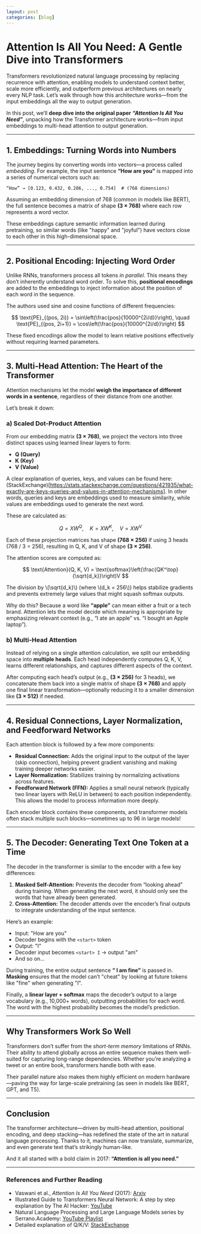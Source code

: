 ```yaml
---
layout: post
categories: [blog]
---
```


# Attention Is All You Need: A Gentle Dive into Transformers
Transformers revolutionized natural language processing by replacing recurrence with attention, enabling models to understand context better, scale more efficiently, and outperform previous architectures on nearly every NLP task. Let’s walk through how this architecture works—from the input embeddings all the way to output generation.

In this post, we’ll **deep dive into the original paper _“Attention Is All You Need”_**, unpacking how the Transformer architecture works—from input embeddings to multi-head attention to output generation.

---

## 1. Embeddings: Turning Words into Numbers
The journey begins by converting words into vectors—a process called *embedding*. For example, the input sentence **“How are you”** is mapped into a series of numerical vectors such as:

`“How” → [0.123, 0.432, 0.286, ..., 0.754]  # (768 dimensions)`

Assuming an embedding dimension of 768 (common in models like BERT), the full sentence becomes a matrix of shape **(3 × 768)** where each row represents a word vector.

These embeddings capture semantic information learned during pretraining, so similar words (like "happy" and "joyful") have vectors close to each other in this high-dimensional space.

---

## 2. Positional Encoding: Injecting Word Order

Unlike RNNs, transformers process all tokens *in parallel*. This means they don’t inherently understand word order. To solve this, **positional encodings** are added to the embeddings to inject information about the position of each word in the sequence.

The authors used sine and cosine functions of different frequencies:

$$
\text{PE}_{(pos, 2i)} = \sin\left(\frac{pos}{10000^{2i/d}}\right), \quad
\text{PE}_{(pos, 2i+1)} = \cos\left(\frac{pos}{10000^{2i/d}}\right)
$$

These fixed encodings allow the model to learn relative positions effectively without requiring learned parameters.

---

## 3. Multi-Head Attention: The Heart of the Transformer

Attention mechanisms let the model **weigh the importance of different words in a sentence**, regardless of their distance from one another.

Let’s break it down:

### a) Scaled Dot-Product Attention

From our embedding matrix **(3 × 768)**, we project the vectors into three distinct spaces using learned linear layers to form:

- **Q (Query)**  
- **K (Key)**  
- **V (Value)**  

A clear explanation of queries, keys, and values can be found here: (StackExchange)[https://stats.stackexchange.com/questions/421935/what-exactly-are-keys-queries-and-values-in-attention-mechanisms].
In other words, queries and keys are embeddings used to measure similarity, while values are embeddings used to generate the next word.

These are calculated as:

$$
Q = XW^Q,\quad K = XW^K,\quad V = XW^V
$$

Each of these projection matrices has shape **(768 × 256)** if using 3 heads (768 / 3 = 256), resulting in Q, K, and V of shape **(3 × 256)**.

The attention scores are computed as:

$$
\text{Attention}(Q, K, V) = \text{softmax}\left(\frac{QK^\top}{\sqrt{d_k}}\right)V
$$

The division by \\(\sqrt{d_k}\\) (where \\(d_k = 256\\)) helps stabilize gradients and prevents extremely large values that might squash softmax outputs.

Why do this? Because a word like **“apple”** can mean either a fruit or a tech brand. Attention lets the model decide which meaning is appropriate by emphasizing relevant context (e.g., “I ate an apple” vs. “I bought an Apple laptop”).

### b) Multi-Head Attention

Instead of relying on a single attention calculation, we split our embedding space into **multiple heads**. Each head independently computes Q, K, V, learns different relationships, and captures different aspects of the context.

After computing each head’s output (e.g., **(3 × 256)** for 3 heads), we concatenate them back into a single matrix of shape **(3 × 768)** and apply one final linear transformation—optionally reducing it to a smaller dimension like **(3 × 512)** if needed.

---

## 4. Residual Connections, Layer Normalization, and Feedforward Networks

Each attention block is followed by a few more components:

- **Residual Connection:** Adds the original input to the output of the layer (skip connection), helping prevent gradient vanishing and making training deeper networks easier.
- **Layer Normalization:** Stabilizes training by normalizing activations across features.
- **Feedforward Network (FFN):** Applies a small neural network (typically two linear layers with ReLU in between) to each position independently. This allows the model to process information more deeply.

Each encoder block contains these components, and transformer models often stack multiple such blocks—sometimes up to 96 in large models!

---

## 5. The Decoder: Generating Text One Token at a Time

The decoder in the transformer is similar to the encoder with a few key differences:

1. **Masked Self-Attention:** Prevents the decoder from “looking ahead” during training. When generating the next word, it should only see the words that have already been generated.
2. **Cross-Attention:** The decoder attends over the encoder’s final outputs to integrate understanding of the input sentence.

Here’s an example:

- Input: "How are you"
- Decoder begins with the `<start>` token
- Output: "I"
- Decoder input becomes `<start> I` → output "am"
- And so on...

During training, the entire output sentence **“<start> I am fine”** is passed in. **Masking** ensures that the model can’t "cheat" by looking at future tokens like "fine" when generating "I".

Finally, a **linear layer + softmax** maps the decoder’s output to a large vocabulary (e.g., 10,000+ words), outputting probabilities for each word. The word with the highest probability becomes the model’s prediction.

---

## Why Transformers Work So Well

Transformers don’t suffer from the *short-term memory* limitations of RNNs. Their ability to attend globally across an entire sequence makes them well-suited for capturing long-range dependencies. Whether you’re analyzing a tweet or an entire book, transformers handle both with ease.

Their parallel nature also makes them highly efficient on modern hardware—paving the way for large-scale pretraining (as seen in models like BERT, GPT, and T5).

---

## Conclusion

The transformer architecture—driven by multi-head attention, positional encoding, and deep stacking—has redefined the state of the art in natural language processing. Thanks to it, machines can now translate, summarize, and even generate text that’s strikingly human-like.

And it all started with a bold claim in 2017: **“Attention is all you need.”**

---

### References and Further Reading
- Vaswani et al., *Attention Is All You Need* (2017): [Arxiv](https://arxiv.org/pdf/1706.03762)
- Illustrated Guide to Transformers Neural Network: A step by step explanation by The AI Hacker: [YouTube](https://www.youtube.com/watch?v=4Bdc55j80l8)
- Natural Language Processing and Large Language Models series by Serrano.Academy: [YouTube Playlist](https://www.youtube.com/playlist?list=PLs8w1Cdi-zvYskDS2icIItfZgxclApVLv)  
- Detailed explanation of Q/K/V: [StackExchange](https://stats.stackexchange.com/questions/421935/what-exactly-are-keys-queries-and-values-in-attention-mechanisms)

